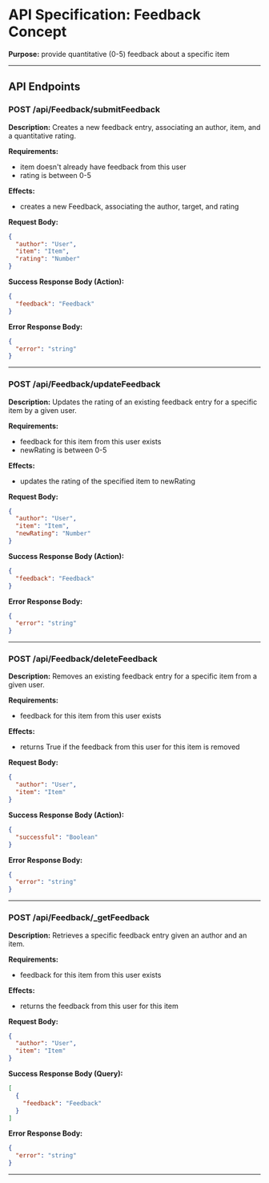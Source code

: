 
# API Specification: Feedback Concept

**Purpose:** provide quantitative (0-5) feedback about a specific item

---

## API Endpoints

### POST /api/Feedback/submitFeedback

**Description:** Creates a new feedback entry, associating an author, item, and a quantitative rating.

**Requirements:**
- item doesn't already have feedback from this user
- rating is between 0-5

**Effects:**
- creates a new Feedback, associating the author, target, and rating

**Request Body:**
```json
{
  "author": "User",
  "item": "Item",
  "rating": "Number"
}
```

**Success Response Body (Action):**
```json
{
  "feedback": "Feedback"
}
```

**Error Response Body:**
```json
{
  "error": "string"
}
```

---

### POST /api/Feedback/updateFeedback

**Description:** Updates the rating of an existing feedback entry for a specific item by a given user.

**Requirements:**
- feedback for this item from this user exists
- newRating is between 0-5

**Effects:**
- updates the rating of the specified item to newRating

**Request Body:**
```json
{
  "author": "User",
  "item": "Item",
  "newRating": "Number"
}
```

**Success Response Body (Action):**
```json
{
  "feedback": "Feedback"
}
```

**Error Response Body:**
```json
{
  "error": "string"
}
```

---

### POST /api/Feedback/deleteFeedback

**Description:** Removes an existing feedback entry for a specific item from a given user.

**Requirements:**
- feedback for this item from this user exists

**Effects:**
- returns True if the feedback from this user for this item is removed

**Request Body:**
```json
{
  "author": "User",
  "item": "Item"
}
```

**Success Response Body (Action):**
```json
{
  "successful": "Boolean"
}
```

**Error Response Body:**
```json
{
  "error": "string"
}
```

---

### POST /api/Feedback/_getFeedback

**Description:** Retrieves a specific feedback entry given an author and an item.

**Requirements:**
- feedback for this item from this user exists

**Effects:**
- returns the feedback from this user for this item

**Request Body:**
```json
{
  "author": "User",
  "item": "Item"
}
```

**Success Response Body (Query):**
```json
[
  {
    "feedback": "Feedback"
  }
]
```

**Error Response Body:**
```json
{
  "error": "string"
}
```

---